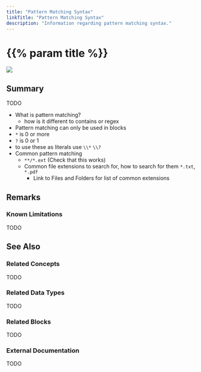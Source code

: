 ```yaml
---
title: "Pattern Matching Syntax"
linkTitle: "Pattern Matching Syntax"
description: "Information regarding pattern matching syntax."
---
```


# {{% param title %}}

<img src="/images/work-in-progress.jpg">

## Summary

TODO

- What is pattern matching?
  - how is it different to contains or regex
- Pattern matching can only be used in blocks
- `*` is 0 or more
- `?` is 0 or 1
- to use these as literals use `\\*` `\\?`
- Common pattern matching
  - `**/*.ext` (Check that this works)
  - Common file extensions to search for, how to search for them `*.txt`, `*.pdf`
    - Link to Files and Folders for list of common extensions

## Remarks

### Known Limitations

TODO

## See Also

### Related Concepts

TODO

### Related Data Types

TODO

### Related Blocks

TODO

### External Documentation

TODO
